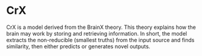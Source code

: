 # CrX
CrX is a model derived from the BrainX theory. This theory explains how the brain may work by storing and retrieving information. In short, the model extracts the non-reducible (smallest truths) from the input source and finds similarity, then either predicts or generates novel outputs.
